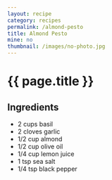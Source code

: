 ```yaml
---
layout: recipe
category: recipes
permalink: /almond-pesto
title: Almond Pesto
mine: no
thumbnail: /images/no-photo.jpg
---
```


{{ page.title }}
================

Ingredients
-----------
* 2 cups basil
* 2 cloves garlic
* 1/2 cup almond
* 1/2 cup olive oil
* 1/4 cup lemon juice
* 1 tsp sea salt
* 1/4 tsp black pepper

